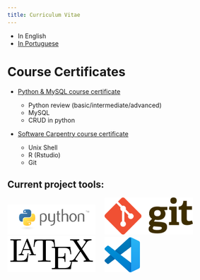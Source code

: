 ```yaml
---
title: Curriculum Vitae
---
```


+ In English
+ [In Portuguese](/CVs/CV_resume_allyne_PORT.pdf)

# Course Certificates

+ [Python & MySQL course certificate](https://www.udemy.com/certificate/UC-6ec3da69-c577-4206-b889-48d7ce5741d8/)
  + Python review (basic/intermediate/advanced)
  + MySQL
  + CRUD in python

+ [Software Carpentry course certificate](/CVs/AllynedosSantos.pdf)
  + Unix Shell
  + R (Rstudio)
  + Git


## Current project tools:

<img src="img/python-logo-master-v3-TM.png" alt="" width="200" class="inline"/> &nbsp; &nbsp; <img src="img/Git-Logo-2Color.png" alt="" width="200" class="inline"/> &nbsp; &nbsp; <img src="img/LaTeX_logo.svg.png" alt="" width="200" class="inline"/> &nbsp; &nbsp; <img src="img/vscode.png" alt="" width="80" class="inline"/>
